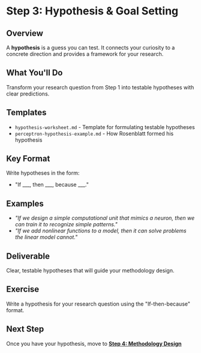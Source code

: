 # Step 3: Hypothesis & Goal Setting

## Overview

A **hypothesis** is a guess you can test. It connects your curiosity to a concrete direction and provides a framework for your research.

## What You'll Do

Transform your research question from Step 1 into testable hypotheses with clear predictions.

## Templates

- `hypothesis-worksheet.md` - Template for formulating testable hypotheses
- `perceptron-hypothesis-example.md` - How Rosenblatt formed his hypothesis

## Key Format

Write hypotheses in the form:
- "If ___, then ___, because ___."

## Examples

- *"If we design a simple computational unit that mimics a neuron, then we can train it to recognize simple patterns."*
- *"If we add nonlinear functions to a model, then it can solve problems the linear model cannot."*

## Deliverable

Clear, testable hypotheses that will guide your methodology design.

## Exercise

Write a hypothesis for your research question using the "If-then-because" format.

## Next Step

Once you have your hypothesis, move to **[Step 4: Methodology Design](../step-4-methodology/README.md)**
